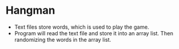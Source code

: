 # Hangman
* Text files store words, which is used to play the game. 
* Program will read the text file and store it into an array list. Then randomizing the words in the array list.
